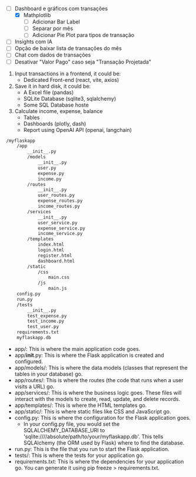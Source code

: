 - [ ] Dashboard e gráficos com transações
    - [x] Mathplotlib
        - [ ] Adicionar Bar Label
        - [ ] Separar por mês
        - [ ] Adicionar Pie Plot para tipos de transação
- [ ] Insights com IA
- [ ] Opção de baixar lista de transações do mês
- [ ] Chat com dados de transações
- [ ] Desativar "Valor Pago" caso seja "Transação Projetada"

1. Input transactions in a frontend, it could be:
    - Dedicated Front-end (react, vite, axios)
2. Save it in hard disk, it could be:
    - A Excel file (pandas)
    - SQLite Database (sqlite3, sqlalchemy)
    - Some SQL Database hoste
3. Calculate income, expense, balance
    - Tables
    - Dashboards (plotly, dash)
    - Report using OpenAI API (openai, langchain)

```zsh
/myflaskapp
    /app
        __init__.py
        /models
            __init__.py
            user.py
            expense.py
            income.py
        /routes
            __init__.py
            user_routes.py
            expense_routes.py
            income_routes.py
        /services
            __init__.py
            user_service.py
            expense_service.py
            income_service.py
        /templates
            index.html
            login.html
            register.html
            dashboard.html
        /static
            /css
                main.css
            /js
                main.js
    config.py
    run.py
    /tests
        __init__.py
        test_expense.py
        test_income.py
        test_user.py
    requirements.txt
    myflaskapp.db
```

- app/: This is where the main application code goes.
- app/__init__.py: This is where the Flask application is created and configured.
- app/models/: This is where the data models (classes that represent the tables in your database) go.
- app/routes/: This is where the routes (the code that runs when a user visits a URL) go.
- app/services/: This is where the business logic goes. These files will interact with the models to create, read, update, and delete records.
- app/templates/: This is where the HTML templates go.
- app/static/: This is where static files like CSS and JavaScript go.
- config.py: This is where the configuration for the Flask application goes.
    - In your config.py file, you would set the SQLALCHEMY_DATABASE_URI to 'sqlite:////absolute/path/to/your/myflaskapp.db'. This tells SQLAlchemy (the ORM used by Flask) where to find the database.
- run.py: This is the file that you run to start the Flask application.
- tests/: This is where the tests for your application go.
- requirements.txt: This is where the dependencies for your application go. You can generate it using pip freeze > requirements.txt.